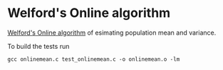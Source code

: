 # Welford's Online algorithm

[Welford's Online algorithm](https://en.wikipedia.org/wiki/Algorithms_for_calculating_variance#Welford's_Online_algorithm) of esimating population mean and variance.

To build the tests run

`gcc onlinemean.c test_onlinemean.c -o onlinemean.o -lm`
